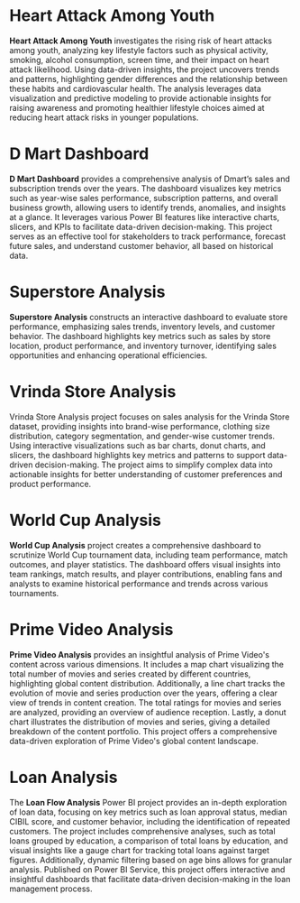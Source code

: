 # Heart Attack Among Youth
**Heart Attack Among Youth** investigates the rising risk of heart attacks among youth, analyzing key lifestyle factors such as physical activity, smoking, alcohol consumption, screen time, and their impact on heart attack likelihood. Using data-driven insights, the project uncovers trends and patterns, highlighting gender differences and the relationship between these habits and cardiovascular health. The analysis leverages data visualization and predictive modeling to provide actionable insights for raising awareness and promoting healthier lifestyle choices aimed at reducing heart attack risks in younger populations.
# D Mart Dashboard
**D Mart Dashboard** provides a comprehensive analysis of Dmart’s sales and subscription trends over the years. The dashboard visualizes key metrics such as year-wise sales performance, subscription patterns, and overall business growth, allowing users to identify trends, anomalies, and insights at a glance. It leverages various Power BI features like interactive charts, slicers, and KPIs to facilitate data-driven decision-making. This project serves as an effective tool for stakeholders to track performance, forecast future sales, and understand customer behavior, all based on historical data.
# Superstore Analysis
**Superstore Analysis** constructs an interactive dashboard to evaluate store performance, emphasizing sales trends, inventory levels, and customer behavior. The dashboard highlights key metrics such as sales by store location, product performance, and inventory turnover, identifying sales opportunities and enhancing operational efficiencies.
# Vrinda Store Analysis
Vrinda Store Analysis project focuses on sales analysis for the Vrinda Store dataset, providing insights into brand-wise performance, clothing size distribution, category segmentation, and gender-wise customer trends. Using interactive visualizations such as bar charts, donut charts, and slicers, the dashboard highlights key metrics and patterns to support data-driven decision-making. The project aims to simplify complex data into actionable insights for better understanding of customer preferences and product performance.
# World Cup Analysis 
**World Cup Analysis** project creates a comprehensive dashboard to scrutinize World Cup tournament data, including team performance, match outcomes, and player statistics. The dashboard offers visual insights into team rankings, match results, and player contributions, enabling fans and analysts to examine historical performance and trends across various tournaments.
# Prime Video Analysis
**Prime Video Analysis** provides an insightful analysis of Prime Video's content across various dimensions. It includes a map chart visualizing the total number of movies and series created by different countries, highlighting global content distribution. Additionally, a line chart tracks the evolution of movie and series production over the years, offering a clear view of trends in content creation. The total ratings for movies and series are analyzed, providing an overview of audience reception. Lastly, a donut chart illustrates the distribution of movies and series, giving a detailed breakdown of the content portfolio. This project offers a comprehensive data-driven exploration of Prime Video's global content landscape.
# Loan Analysis
The **Loan Flow Analysis** Power BI project provides an in-depth exploration of loan data, focusing on key metrics such as loan approval status, median CIBIL score, and customer behavior, including the identification of repeated customers. The project includes comprehensive analyses, such as total loans grouped by education, a comparison of total loans by education, and visual insights like a gauge chart for tracking total loans against target figures. Additionally, dynamic filtering based on age bins allows for granular analysis. Published on Power BI Service, this project offers interactive and insightful dashboards that facilitate data-driven decision-making in the loan management process.

